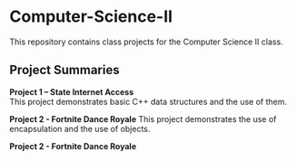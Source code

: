 # Computer-Science-II
This repository contains class projects for the Computer Science II class.<br>
## Project Summaries

**Project 1 – State Internet Access**<br>
This project demonstrates basic C++ data structures and the use of them.

**Project 2 - Fortnite Dance Royale**
This project demonstrates the use of encapsulation and the use of objects.

**Project 2 - Fortnite Dance Royale**
